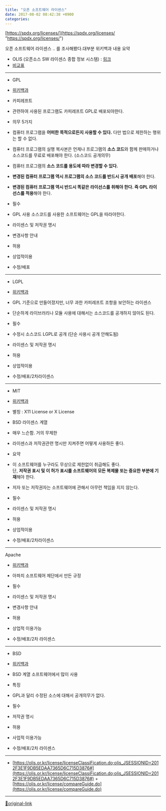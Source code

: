 ```yaml
---
title: "오픈 소프트웨어 라이센스"
date: 2017-08-02 08:42:38 +0900
categories: 
---
```

  

  
[https://spdx.org/licenses/](https://spdx.org/licenses/ "https://spdx.org/licenses/")  
  

오픈 소프트웨어 라이센스 .. 를 조사해봤다.대부분 위키백과 내용 요약
  
- OLIS (오픈소스 SW 라이센스 종합 정보 시스템) : [링크](https://olis.or.kr/license/licenseClassiFication.do;olis_JSESSIONID=2012F3E1F9DB5EDAA7365D6C715D3876# "링크")
- [비교표](https://olis.or.kr/license/compareGuide.do "비교표")


  
- - - - - -

  
- GPL
- [위키백과](https://ko.wikipedia.org/wiki/GNU_%EC%9D%BC%EB%B0%98_%EA%B3%B5%EC%A4%91_%EC%82%AC%EC%9A%A9_%ED%97%88%EA%B0%80%EC%84%9C "위키백과")
- 카피레프트
- 관련하여 사용된 프로그램도 카피레프트 GPL로 배포되야한다.

- 의무 5가지
- 컴퓨터 프로그램을 **어떠한 목적으로든지 사용할 수 있다.** 다만 법으로 제한하는 행위는 할 수 없다.
- 컴퓨터 프로그램의 실행 복사본은 언제나 프로그램의 **소스 코드**와 함께 판매하거나 소스코드를 무료로 배포해야 한다. (소스코드 공개의무)
- 컴퓨터 프로그램의 **소스 코드를 용도에 따라 변경할 수 있다.**
- **변경된 컴퓨터 프로그램 역시 프로그램의 소스 코드를 반드시 공개 배포**해야 한다.
- **변경된 컴퓨터 프로그램 역시 반드시 똑같은 라이선스를 취해야 한다. 즉 GPL 라이선스를 적용**해야 한다.

- 필수
- GPL 사용 소스코드를 사용한 소프트웨어는 GPL을 따라야한다.
- 라이센스 및 저작권 명시
- 변경사항 안내

- 허용
- 상업적이용
- 수정/배포



- - - - - -

- LGPL
- [위키백과](https://ko.wikipedia.org/wiki/GNU_%EC%95%BD%EC%86%8C_%EC%9D%BC%EB%B0%98_%EA%B3%B5%EC%A4%91_%EC%82%AC%EC%9A%A9_%ED%97%88%EA%B0%80%EC%84%9C "위키백과")
- GPL 기준으로 만들어졌지만, 너무 과한 카피레프트 조항을 보안하는 라이센스
- 단순하게 라이브러리나 모듈 사용에 대해서는 소스코드를 공개하지 않아도 된다.
- 필수
- 수정시 소스코드 LGPL로 공개 (단순 사용시 공개 안해도됨)
- 라이센스 및 저작권 명시

- 허용
- 상업적이용
- 수정/배포/2차라이센스



- - - - - -

- MIT
- [위키백과](https://ko.wikipedia.org/wiki/MIT_%ED%97%88%EA%B0%80%EC%84%9C "위키백과") 
- 별칭 : X11 License or X License
- BSD 라이센스 계열
- 매우 느슨함. 거의 무제한
- 라이센스과 저작권관련 명시만 지켜주면 어떻게 사용하든 좋다.
- 요약
- 이 소프트웨어를 누구라도 무상으로 제한없이 취급해도 좋다.   
단, **저작권 표시 및 이 허가 표시를 소프트웨어의 모든 복제물 또는 중요한 부분에 기재**해야 한다.
- 저자 또는 저작권자는 소프트웨어에 관해서 아무런 책임을 지지 않는다.
- 필수
- 라이센스 및 저작권 명시

- 허용
- 상업적이용
- 수정/배포/2차라이센스



- - - - - - -

Apache
- [위키백과](https://ko.wikipedia.org/wiki/%EC%95%84%ED%8C%8C%EC%B9%98_%EB%9D%BC%EC%9D%B4%EC%84%A0%EC%8A%A4 "위키백과")
- 아파치 소프트웨어 제단에서 만든 규정
- 필수
- 라이센스 및 저작권 명시
- 변경사항 안내

- 허용
- 상업적 이용가능
- 수정/배포/2차 라이센스



- - - - - -

- BSD 
- [위키백과](https://ko.wikipedia.org/wiki/BSD_%ED%97%88%EA%B0%80%EC%84%9C "위키백과")
- BSD 계열 소프트웨어에서 많이 사용
- 특징
- GPL과 달리 수정된 소스에 대해서 공개의무가 없다.

- 필수
- 저작권 명시

- 허용
- 사업적 이용가능
- 수정/배포/2차 라이센스







***
+ [https://olis.or.kr/license/licenseClassiFication.do;olis_JSESSIONID=2012F3E1F9DB5EDAA7365D6C715D3876#](https://olis.or.kr/license/licenseClassiFication.do;olis_JSESSIONID=2012F3E1F9DB5EDAA7365D6C715D3876#)  + [https://olis.or.kr/license/compareGuide.do](https://olis.or.kr/license/compareGuide.do)


***
[🔗original-link](http://www.mins01.com/mh/tech/read/1099)